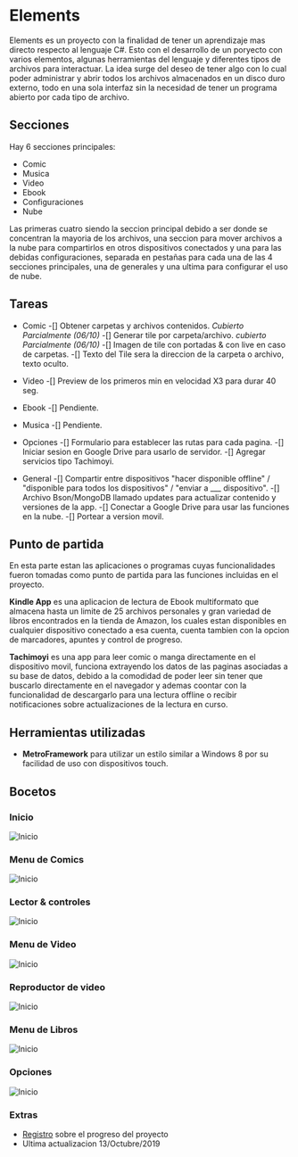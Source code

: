 ﻿# Elements

Elements es un proyecto con la finalidad de tener un aprendizaje mas directo respecto al lenguaje C#.
Esto con el desarrollo de un poryecto con varios elementos, algunas herramientas del lenguaje y diferentes tipos de archivos para interactuar.
La idea surge del deseo de tener algo con lo cual poder administrar y abrir todos los archivos almacenados en un disco duro externo, todo en una sola interfaz sin la necesidad de tener un programa abierto por cada tipo de archivo.

## Secciones

Hay 6 secciones principales:

* Comic
* Musica
* Video
* Ebook
* Configuraciones
* Nube

Las primeras cuatro siendo la seccion principal debido a ser donde se concentran la mayoria de los archivos, una seccion para mover archivos a la nube para compartirlos en otros dispositivos conectados y una para las debidas configuraciones, separada en pestañas para cada una de las 4 secciones principales, una de generales y una ultima para configurar el uso de nube.

## Tareas
* Comic
-[] Obtener carpetas y archivos contenidos.
	*Cubierto Parcialmente (06/10)*
-[] Generar tile por carpeta/archivo.
	*cubierto Parcialmente (06/10)*
-[] Imagen de tile con portadas & con live en caso de carpetas.
-[] Texto del Tile sera la direccion de la carpeta o archivo, texto oculto.

* Video
-[] Preview de los primeros min en velocidad X3 para durar 40 seg.

* Ebook
-[] Pendiente.

* Musica
-[] Pendiente.

* Opciones
-[] Formulario para establecer las rutas para cada pagina.
-[] Iniciar sesion en Google Drive para usarlo de servidor.
-[] Agregar servicios tipo Tachimoyi.

* General
-[] Compartir entre dispositivos "hacer disponible offline" / "disponible para todos los dispositivos" / "enviar a ___ dispositivo".
-[] Archivo Bson/MongoDB llamado updates para actualizar contenido y versiones de la app.
-[] Conectar a Google Drive para usar las funciones en la nube.
-[] Portear a version movil.

## Punto de partida

En esta parte estan las aplicaciones o programas cuyas funcionalidades fueron tomadas como punto de partida para las funciones incluidas en el proyecto.

**Kindle App** es una aplicacion de lectura de Ebook multiformato que almacena hasta un limite de 25 archivos personales y gran variedad de libros encontrados en la tienda de Amazon, los cuales estan disponibles en cualquier dispositivo conectado a esa cuenta, cuenta tambien con la opcion de marcadores, apuntes y control de progreso.

**Tachimoyi** es una app para leer comic o manga directamente en el dispositivo movil, funciona extrayendo los datos de las paginas asociadas a su base de datos, debido a la comodidad de poder leer sin tener que buscarlo directamente en el navegador y ademas coontar con la funcionalidad de descargarlo para una lectura offline o recibir notificaciones sobre actualizaciones de la lectura en curso.

## Herramientas utilizadas
* **MetroFramework** para utilizar un estilo similar a Windows 8 por su facilidad de uso con dispositivos touch.

## Bocetos
### Inicio
![Inicio](https://github.com/JuanHeza/Elements/blob/master/Elements/Bocetos/Boceto/Diapositiva1.PNG)
### Menu de Comics
![Inicio](https://github.com/JuanHeza/Elements/blob/master/Elements/Bocetos/Boceto/Diapositiva2.PNG)
### Lector & controles
![Inicio](https://github.com/JuanHeza/Elements/blob/master/Elements/Bocetos/Boceto/Diapositiva3.PNG)
### Menu de Video
![Inicio](https://github.com/JuanHeza/Elements/blob/master/Elements/Bocetos/Boceto/Diapositiva4.PNG)
### Reproductor de video
![Inicio](https://github.com/JuanHeza/Elements/blob/master/Elements/Bocetos/Boceto/Diapositiva5.PNG)
### Menu de Libros
![Inicio](https://github.com/JuanHeza/Elements/blob/master/Elements/Bocetos/Boceto/Diapositiva6.PNG)
### Opciones
![Inicio](https://github.com/JuanHeza/Elements/blob/master/Elements/Bocetos/Boceto/Diapositiva8.PNG)

### Extras
 * [Registro](https://github.com/JuanHeza/Elements/blob/master/Elements/Registro.txt) sobre el progreso del proyecto 
 * Ultima actualizacion 13/Octubre/2019